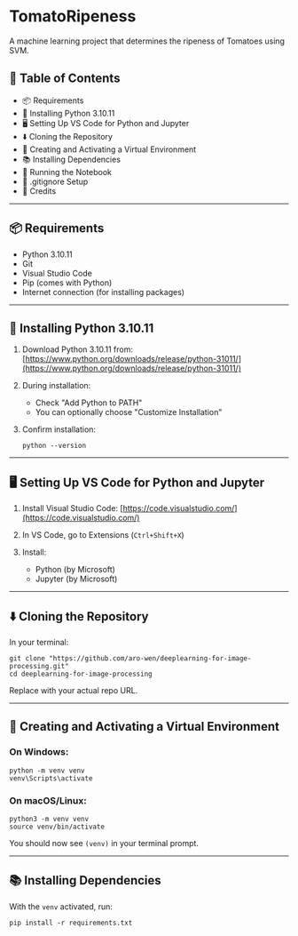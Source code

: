 # TomatoRipeness
A machine learning project that determines the ripeness of Tomatoes using SVM.

## 📌 Table of Contents

* 📦 Requirements
* 🐍 Installing Python 3.10.11
* 🖥️ Setting Up VS Code for Python and Jupyter
* ⬇️ Cloning the Repository
* 🌱 Creating and Activating a Virtual Environment
* 📚 Installing Dependencies
* 🚀 Running the Notebook
* 🧼 .gitignore Setup
* 🧠 Credits

---

## 📦 Requirements

* Python 3.10.11
* Git
* Visual Studio Code
* Pip (comes with Python)
* Internet connection (for installing packages)

---

## 🐍 Installing Python 3.10.11

1. Download Python 3.10.11 from: [https://www.python.org/downloads/release/python-31011/](https://www.python.org/downloads/release/python-31011/)
2. During installation:

   * Check "Add Python to PATH"
   * You can optionally choose "Customize Installation"
3. Confirm installation:

   ```
   python --version
   ```

---

## 🖥️ Setting Up VS Code for Python and Jupyter

1. Install Visual Studio Code: [https://code.visualstudio.com/](https://code.visualstudio.com/)
2. In VS Code, go to Extensions (`Ctrl+Shift+X`)
3. Install:

   * Python (by Microsoft)
   * Jupyter (by Microsoft)

---

## ⬇️ Cloning the Repository

In your terminal:

```
git clone "https://github.com/aro-wen/deeplearning-for-image-processing.git"
cd deeplearning-for-image-processing
```

Replace with your actual repo URL.

---

## 🌱 Creating and Activating a Virtual Environment

### On Windows:

```
python -m venv venv
venv\Scripts\activate
```

### On macOS/Linux:

```
python3 -m venv venv
source venv/bin/activate
```

You should now see `(venv)` in your terminal prompt.

---

## 📚 Installing Dependencies

With the `venv` activated, run:

```
pip install -r requirements.txt
```


